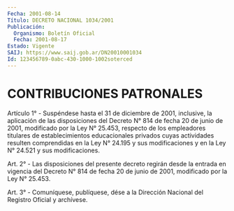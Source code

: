 ```yaml
---
Fecha: 2001-08-14
Título: DECRETO NACIONAL 1034/2001
Publicación:
  Organismo: Boletín Oficial
  Fecha: 2001-08-17
Estado: Vigente
SAIJ: https://www.saij.gob.ar/DN20010001034
Id: 123456789-0abc-430-1000-1002soterced
---
```

# CONTRIBUCIONES PATRONALES

<a id="1"></a>
Artículo  1°  - Suspéndese  hasta  el  31  de  diciembre  de  2001, inclusive, la aplicación de las disposiciones del Decreto N° 814 de fecha 20 de junio  de  2001,  modificado  por  la  Ley  N°  25.453, respecto    de    los  empleadores  titulares  de  establecimientos educacionales privados  cuyas  actividades resulten comprendidas en la Ley N° 24.195 y sus modificaciones  y  en la Ley N° 24.521 y sus modificaciones.

<a id="2"></a>
Art. 2° - Las disposiciones del presente decreto  regirán desde la entrada en vigencia del Decreto N° 814 de fecha 20 de junio de 2001, modificado por la Ley N° 25.453.

<a id="3"></a>
Art.  3° - Comuníquese, publíquese, dése a la Dirección Nacional del Registro Oficial y archívese.